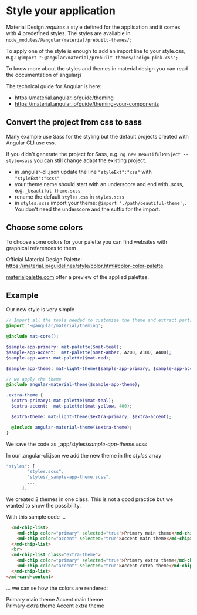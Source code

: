 # Style your application

Material Design *requires* a style defined for the application and it comes with 4 predefined styles.
The styles are available in ```node_modules/@angular/material/prebuilt-themes/```;

To apply one of the style is enough to add an import line to your style.css, e.g.:
```@import "~@angular/material/prebuilt-themes/indigo-pink.css";```

To know more about the styles and themes in material design you can read the documentation of angularjs

The technical guide for Angular is here:

- https://material.angular.io/guide/theming
- https://material.angular.io/guide/theming-your-components


## Convert the project from css to sass

Many example use Sass for the styling but the default projects created with Angular CLI use css.

If you didn't generate the project for Sass, e.g. ``` ng new BeautifulProject --style=sass ``` you can still change adapt the existing project.

- in .angular-cli.json update the line ```"styleExt":"css"``` with ```"styleExt":"scss"```
- your theme name should start with an underscore and end with .scss, e.g. ```_beautiful-theme.scss```
- rename the default ```styles.css``` in ```styles.scss```
- in ```styles.scss``` import your theme: ```@import './path/beautiful-theme';```. You don't need the underscore and the suffix for the import. 

## Choose some colors

To choose some colors for your palette you can find websites with graphical references to them

Official Material Design Palette: https://material.io/guidelines/style/color.html#color-color-palette

[materialpalette.com](https://www.materialpalette.com) offer a preview of the applied palettes.

## Example

Our new style is very simple

``` sass
// Import all the tools needed to customize the theme and extract parts of it
@import '~@angular/material/theming';

@include mat-core();

$sample-app-primary: mat-palette($mat-teal);
$sample-app-accent:  mat-palette($mat-amber, A200, A100, A400);
$sample-app-warn: mat-palette($mat-red);

$sample-app-theme: mat-light-theme($sample-app-primary, $sample-app-accent, $sample-app-warn);

// we apply the theme
@include angular-material-theme($sample-app-theme);

.extra-theme {
  $extra-primary: mat-palette($mat-teal);
  $extra-accent:  mat-palette($mat-yellow, 400);

  $extra-theme: mat-light-theme($extra-primary, $extra-accent);

  @include angular-material-theme($extra-theme);
}
```

We save the code as _app/styles/_sample-app-theme.scss_

In our .angular-cli.json we add the new theme in the _styles_ array

```javascript
"styles": [
        "styles.scss",
        "styles/_sample-app-theme.scss",
        ...
      ],
```

We created 2 themes in one class. This is not a good practice but we wanted to show the possibility.

With this sample code ...

```html
  <md-chip-list>
    <md-chip color="primary" selected="true">Primary main theme</md-chip>
    <md-chip color="accent" selected="true">Accent main theme</md-chip>
  </md-chip-list>
  <br>
  <md-chip-list class="extra-theme">
    <md-chip color="primary" selected="true">Primary extra theme</md-chip>
    <md-chip color="accent" selected="true">Accent extra theme</md-chip>
  </md-chip-list>
</md-card-content>
```
... we can se how the colors are rendered:

  <md-chip-list>
    <md-chip color="primary" selected="true">Primary main theme</md-chip>
    <md-chip color="accent" selected="true">Accent main theme</md-chip>
  </md-chip-list>
  <br>
  <md-chip-list class="extra-theme">
    <md-chip color="primary" selected="true">Primary extra theme</md-chip>
    <md-chip color="accent" selected="true">Accent extra theme</md-chip>
  </md-chip-list>
</md-card-content>

